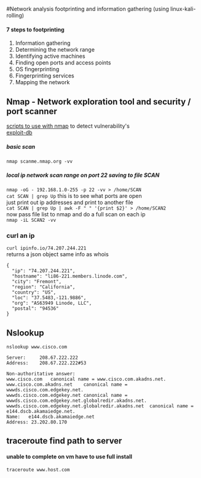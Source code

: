 #Network analysis footprinting and information gathering (using linux-kali-rolling)
#### 7 steps to footprinting 
1. Information gathering
2. Determining the network range
3. Identifying active machines
4. Finding open ports and access points
5. OS fingerprinting
6. Fingerprinting services
7. Mapping the network

## Nmap - Network exploration tool and security / port scanner  
[scripts to use with nmap](nmap.org/nsedoc/)  to detect vulnerability's  
[exploit-db](www.exploit-db.com) 

##### basic scan  
`nmap scanme.nmap.org -vv` 

##### local ip network scan range on port 22 saving to file SCAN  
`nmap -oG - 192.168.1.0-255 -p 22 -vv > /home/SCAN`  
`cat SCAN | grep Up`  this is to see what ports are open  
just print out ip addresses and print to another file  
`cat SCAN | grep Up | awk -F " " '{print $2}' > /home/SCAN2`  
now pass file list to nmap and do a full scan on each ip  
`nmap -iL SCAN2 -vv`  

### curl an ip 
`curl ipinfo.io/74.207.244.221`  
returns a json object  same info as whois  
```
{
  "ip": "74.207.244.221",
  "hostname": "li86-221.members.linode.com",
  "city": "Fremont",
  "region": "California",
  "country": "US",
  "loc": "37.5483,-121.9886",
  "org": "AS63949 Linode, LLC",
  "postal": "94536"
}
```
## Nslookup
`nslookup www.cisco.com`  
```
Server:     208.67.222.222
Address:    208.67.222.222#53

Non-authoritative answer:
www.cisco.com   canonical name = www.cisco.com.akadns.net.
www.cisco.com.akadns.net    canonical name = wwwds.cisco.com.edgekey.net.
wwwds.cisco.com.edgekey.net canonical name = wwwds.cisco.com.edgekey.net.globalredir.akadns.net.
wwwds.cisco.com.edgekey.net.globalredir.akadns.net  canonical name = e144.dscb.akamaiedge.net.
Name:   e144.dscb.akamaiedge.net
Address: 23.202.80.170
```
## traceroute find path to server 
#### unable to complete on vm have to use full install
`traceroute www.host.com`  







